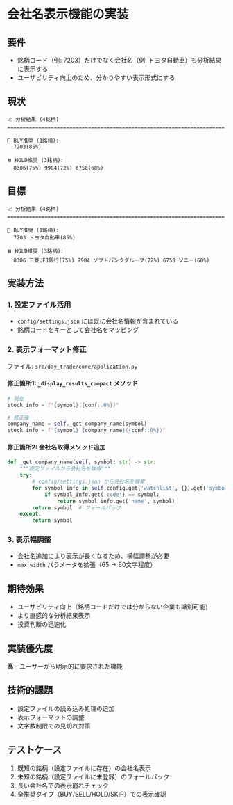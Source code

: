# 会社名表示機能の実装

## 要件
- 銘柄コード（例: 7203）だけでなく会社名（例: トヨタ自動車）も分析結果に表示する
- ユーザビリティ向上のため、分かりやすい表示形式にする

## 現状
```
📈 分析結果 (4銘柄)
======================================================================

🚀 BUY推奨 (1銘柄):
  7203(85%)

⏸️ HOLD推奨 (3銘柄):
  8306(75%) 9984(72%) 6758(68%)
```

## 目標
```
📈 分析結果 (4銘柄)
======================================================================

🚀 BUY推奨 (1銘柄):
  7203 トヨタ自動車(85%)

⏸️ HOLD推奨 (3銘柄):
  8306 三菱UFJ銀行(75%) 9984 ソフトバンクグループ(72%) 6758 ソニー(68%)
```

## 実装方法

### 1. 設定ファイル活用
- `config/settings.json` には既に会社名情報が含まれている
- 銘柄コードをキーとして会社名をマッピング

### 2. 表示フォーマット修正
ファイル: `src/day_trade/core/application.py`

#### 修正箇所1: `_display_results_compact` メソッド
```python
# 現在
stock_info = f"{symbol}({conf:.0%})"

# 修正後
company_name = self._get_company_name(symbol)
stock_info = f"{symbol} {company_name}({conf:.0%})"
```

#### 修正箇所2: 会社名取得メソッド追加
```python
def _get_company_name(self, symbol: str) -> str:
    """設定ファイルから会社名を取得"""
    try:
        # config/settings.json から会社名を検索
        for symbol_info in self.config.get('watchlist', {}).get('symbols', []):
            if symbol_info.get('code') == symbol:
                return symbol_info.get('name', symbol)
        return symbol  # フォールバック
    except:
        return symbol
```

### 3. 表示幅調整
- 会社名追加により表示が長くなるため、横幅調整が必要
- `max_width` パラメータを拡張（65 → 80文字程度）

## 期待効果
- ユーザビリティ向上（銘柄コードだけでは分からない企業も識別可能）
- より直感的な分析結果表示
- 投資判断の迅速化

## 実装優先度
**高** - ユーザーから明示的に要求された機能

## 技術的課題
- 設定ファイルの読み込み処理の追加
- 表示フォーマットの調整
- 文字数制限での見切れ対策

## テストケース
1. 既知の銘柄（設定ファイルに存在）の会社名表示
2. 未知の銘柄（設定ファイルに未登録）のフォールバック
3. 長い会社名での表示崩れチェック
4. 全推奨タイプ（BUY/SELL/HOLD/SKIP）での表示確認